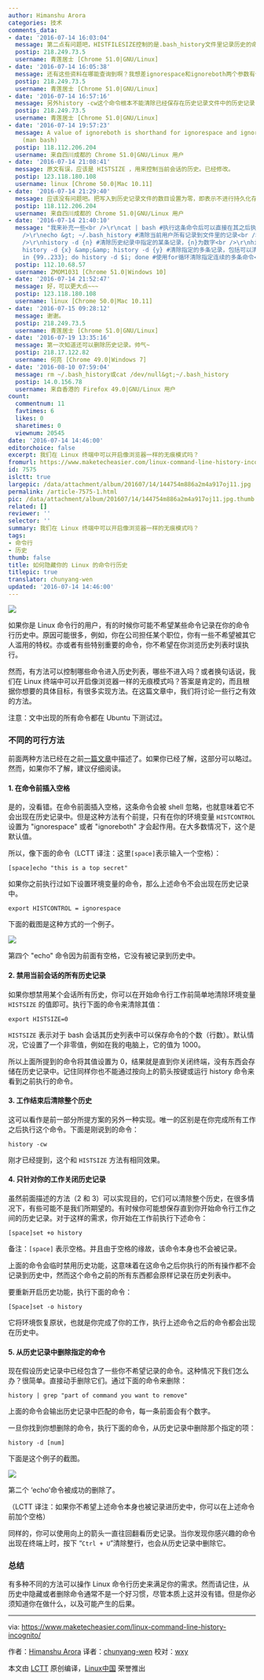 ```yaml
---
author: Himanshu Arora
categories: 技术
comments_data:
- date: '2016-07-14 16:03:04'
  message: 第二点有问题吧，HISTFILESIZE控制的是.bash_history文件里记录历史的命令条数，当前shell依旧可以记录历史啊，依旧可以用上下键查看历史记录啊。
  postip: 218.249.73.5
  username: 青莲居士 [Chrome 51.0|GNU/Linux]
- date: '2016-07-14 16:05:38'
  message: 还有这些资料在哪能查询到啊？我想差ignorespace和ignoreboth两个参数有什么不同，我 man history查询不到。
  postip: 218.249.73.5
  username: 青莲居士 [Chrome 51.0|GNU/Linux]
- date: '2016-07-14 16:57:16'
  message: 另外history -cw这个命令根本不能清除已经保存在历史记录文件中的历史记录，这篇文章好多错误的啊。
  postip: 218.249.73.5
  username: 青莲居士 [Chrome 51.0|GNU/Linux]
- date: '2016-07-14 19:57:23'
  message: A value of ignoreboth is shorthand for ignorespace and ignoredups. -&gt;
    (man bash)
  postip: 118.112.206.204
  username: 来自四川成都的 Chrome 51.0|GNU/Linux 用户
- date: '2016-07-14 21:08:41'
  message: 原文有误，应该是 HISTSIZE ，用来控制当前会话的历史。已经修改。
  postip: 123.118.180.108
  username: linux [Chrome 50.0|Mac 10.11]
- date: '2016-07-14 21:29:40'
  message: 应该没有问题吧。把写入到历史记录文件的数目设置为零，即表示不进行持久化存储。当前会话的记录，进程一退出自然就丢弃了，先次打开新进程也不会看见。浏览器的隐私模式也是一样，在浏览过程中，之前的记录还是会看见，但是一旦关闭浏览器，下次再打开不会看见之前的内容。
  postip: 118.112.206.204
  username: 来自四川成都的 Chrome 51.0|GNU/Linux 用户
- date: '2016-07-14 21:40:10'
  message: "我来补充一些<br />\r\ncat | bash #执行这条命令后可以直接在其之后执行其他命令，除了这条命令不会留下其他目录的历史，Tab键功能不能用<br
    />\r\necho &gt; ~/.bash_history #清除当前用户所有记录到文件里的记录<br />\r\nhistory -c #清楚所有历史纪录，不能清除文件里的<br
    />\r\nhistory -d {n} #清除历史纪录中指定的某条记录，{n}为数字<br />\r\nhistory -d {n} &amp;&amp;
    history -d {x} &amp;&amp; history -d {y} #清除指定的多条记录，包括可以清除自身这条<br />\r\nfor i
    in {99..233}; do history -d $i; done #使用for循环清除指定连续的多条命令<br />\r\n【吐槽：这回复框能再大点吗？或者可以手动定义大小。或者赶跟小点吗！】"
  postip: 112.10.68.57
  username: ZMOM1031 [Chrome 51.0|Windows 10]
- date: '2016-07-14 21:52:47'
  message: 好，可以更大点~~~
  postip: 123.118.180.108
  username: linux [Chrome 50.0|Mac 10.11]
- date: '2016-07-15 09:28:12'
  message: 谢谢。
  postip: 218.249.73.5
  username: 青莲居士 [Chrome 51.0|GNU/Linux]
- date: '2016-07-19 13:35:16'
  message: 第一次知道还可以删除历史记录。帅气~
  postip: 218.17.122.82
  username: 何亮 [Chrome 49.0|Windows 7]
- date: '2016-08-10 07:59:04'
  message: rm ~/.bash_history或cat /dev/null&gt;~/.bash_history
  postip: 14.0.156.78
  username: 来自香港的 Firefox 49.0|GNU/Linux 用户
count:
  commentnum: 11
  favtimes: 6
  likes: 0
  sharetimes: 0
  viewnum: 20545
date: '2016-07-14 14:46:00'
editorchoice: false
excerpt: 我们在 Linux 终端中可以开启像浏览器一样的无痕模式吗？
fromurl: https://www.maketecheasier.com/linux-command-line-history-incognito/
id: 7575
islctt: true
largepic: /data/attachment/album/201607/14/144754m886a2m4a917oj11.jpg
permalink: /article-7575-1.html
pic: /data/attachment/album/201607/14/144754m886a2m4a917oj11.jpg.thumb.jpg
related: []
reviewer: ''
selector: ''
summary: 我们在 Linux 终端中可以开启像浏览器一样的无痕模式吗？
tags:
- 命令行
- 历史
thumb: false
title: 如何隐藏你的 Linux 的命令行历史
titlepic: true
translator: chunyang-wen
updated: '2016-07-14 14:46:00'
---
```


![](/data/attachment/album/201607/14/144754m886a2m4a917oj11.jpg)


如果你是 Linux 命令行的用户，有的时候你可能不希望某些命令记录在你的命令行历史中。原因可能很多，例如，你在公司担任某个职位，你有一些不希望被其它人滥用的特权。亦或者有些特别重要的命令，你不希望在你浏览历史列表时误执行。


然而，有方法可以控制哪些命令进入历史列表，哪些不进入吗？或者换句话说，我们在 Linux 终端中可以开启像浏览器一样的无痕模式吗？答案是肯定的，而且根据你想要的具体目标，有很多实现方法。在这篇文章中，我们将讨论一些行之有效的方法。


注意：文中出现的所有命令都在 Ubuntu 下测试过。


### 不同的可行方法


前面两种方法已经在之前[一篇文章](https://www.maketecheasier.com/command-line-history-linux/)中描述了。如果你已经了解，这部分可以略过。然而，如果你不了解，建议仔细阅读。


#### 1. 在命令前插入空格


是的，没看错。在命令前面插入空格，这条命令会被 shell 忽略，也就意味着它不会出现在历史记录中。但是这种方法有个前提，只有在你的环境变量 `HISTCONTROL` 设置为 "ignorespace" 或者 "ignoreboth" 才会起作用。在大多数情况下，这个是默认值。


所以，像下面的命令（LCTT 译注：这里`[space]`表示输入一个空格）：



```
[space]echo "this is a top secret"

```

如果你之前执行过如下设置环境变量的命令，那么上述命令不会出现在历史记录中。



```
export HISTCONTROL = ignorespace

```

下面的截图是这种方式的一个例子。


![](/data/attachment/album/201607/14/144812tvz1umbi05btz01b.png)


第四个 "echo" 命令因为前面有空格，它没有被记录到历史中。


#### 2. 禁用当前会话的所有历史记录


如果你想禁用某个会话所有历史，你可以在开始命令行工作前简单地清除环境变量 `HISTSIZE` 的值即可。执行下面的命令来清除其值：



```
export HISTSIZE=0

```

`HISTSIZE` 表示对于 bash 会话其历史列表中可以保存命令的个数（行数）。默认情况，它设置了一个非零值，例如在我的电脑上，它的值为 1000。


所以上面所提到的命令将其值设置为 0，结果就是直到你关闭终端，没有东西会存储在历史记录中。记住同样你也不能通过按向上的箭头按键或运行 history 命令来看到之前执行的命令。


#### 3. 工作结束后清除整个历史


这可以看作是前一部分所提方案的另外一种实现。唯一的区别是在你完成所有工作之后执行这个命令。下面是刚说到的命令：



```
history -cw

```

刚才已经提到，这个和 `HISTSIZE` 方法有相同效果。


#### 4. 只针对你的工作关闭历史记录


虽然前面描述的方法（2 和 3）可以实现目的，它们可以清除整个历史，在很多情况下，有些可能不是我们所期望的。有时候你可能想保存直到你开始命令行工作之间的历史记录。对于这样的需求，你开始在工作前执行下述命令：



```
[space]set +o history

```

备注：`[space]` 表示空格。并且由于空格的缘故，该命令本身也不会被记录。


上面的命令会临时禁用历史功能，这意味着在这命令之后你执行的所有操作都不会记录到历史中，然而这个命令之前的所有东西都会原样记录在历史列表中。


要重新开启历史功能，执行下面的命令：



```
[Space]set -o history

```

它将环境恢复原状，也就是你完成了你的工作，执行上述命令之后的命令都会出现在历史中。


#### 5. 从历史记录中删除指定的命令


现在假设历史记录中已经包含了一些你不希望记录的命令。这种情况下我们怎么办？很简单。直接动手删除它们。通过下面的命令来删除：



```
history | grep "part of command you want to remove"

```

上面的命令会输出历史记录中匹配的命令，每一条前面会有个数字。


一旦你找到你想删除的命令，执行下面的命令，从历史记录中删除那个指定的项：



```
history -d [num]

```

下面是这个例子的截图。


![](/data/attachment/album/201607/14/144827q5bqgfyrh8p8h81r.png)


第二个 ‘echo’命令被成功的删除了。


（LCTT 译注：如果你不希望上述命令本身也被记录进历史中，你可以在上述命令前加个空格）


同样的，你可以使用向上的箭头一直往回翻看历史记录。当你发现你感兴趣的命令出现在终端上时，按下 “`Ctrl + U`”清除整行，也会从历史记录中删除它。


### 总结


有多种不同的方法可以操作 Linux 命令行历史来满足你的需求。然而请记住，从历史中隐藏或者删除命令通常不是一个好习惯，尽管本质上这并没有错。但是你必须知道你在做什么，以及可能产生的后果。




---


via: <https://www.maketecheasier.com/linux-command-line-history-incognito/>


作者：[Himanshu Arora](https://www.maketecheasier.com/author/himanshu/) 译者：[chunyang-wen](https://github.com/chunyang-wen) 校对：[wxy](https://github.com/wxy)


本文由 [LCTT](https://github.com/LCTT/TranslateProject) 原创编译，[Linux中国](https://linux.cn/) 荣誉推出